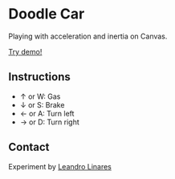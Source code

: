 # Doodle Car
Playing with acceleration and inertia on Canvas.

[Try demo!](http://llinares.github.com/doodlecar/)

## Instructions
* ↑ or W: Gas
* ↓ or S: Brake
* ← or A: Turn left
* → or D: Turn right

## Contact
Experiment by [Leandro Linares](http://leanlinares.me)